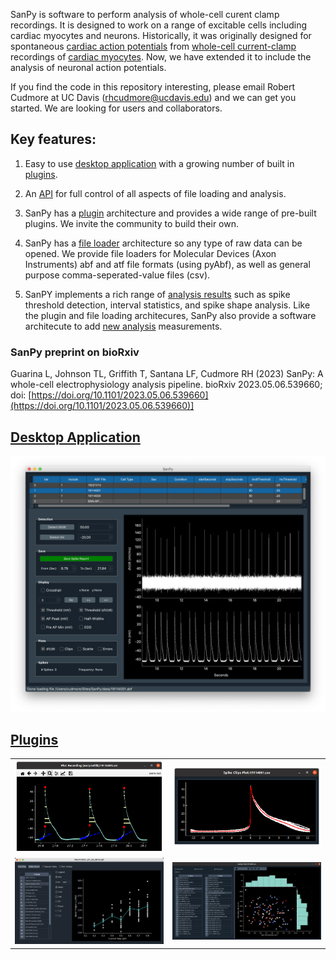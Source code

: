 SanPy is software to perform analysis of whole-cell curent clamp recordings. It is designed to work on a range of excitable cells including cardiac myocytes and neurons. Historically, it was originally designed for spontaneous [cardiac action potentials][cardiac action potential] from [whole-cell current-clamp][patch-clamp] recordings of [cardiac myocytes]. Now, we have extended it to include the analysis of neuronal action potentials.

If you find the code in this repository interesting, please email Robert Cudmore at UC Davis (rhcudmore@ucdavis.edu) and we can get you started. We are looking for users and collaborators.

## Key features:

1) Easy to use [desktop application](desktop-application) with a growing number of built in [plugins](plugins).

2) An [API](api/overview) for full control of all aspects of file loading and analysis.

3) SanPy has a [plugin](api/writing-a-plugin.md) architecture and provides a wide range of pre-built plugins. We invite the community to build their own.

4) SanPy has a [file loader](api/writing-a-file-loader.md) architecture so any type of raw data can be opened. We provide file loaders for Molecular Devices (Axon Instruments) abf and atf file formats (using pyAbf), as well as general purpose comma-seperated-value files (csv).

5) SanPY implements a rich range of [analysis results](methods/#analysis-results) such as spike threshold detection, interval statistics, and spike shape analysis. Like the plugin and file loading architecures, SanPy also provide a software architecute to add [new analysis](api/writing-new-analysis.md) measurements.

### SanPy preprint on bioRxiv

Guarina L, Johnson TL, Griffith T, Santana LF, Cudmore RH (2023) SanPy: A whole-cell electrophysiology analysis pipeline. bioRxiv 2023.05.06.539660; doi: [https://doi.org/10.1101/2023.05.06.539660](https://doi.org/10.1101/2023.05.06.539660)]

## [Desktop Application](desktop-application)

<IMG SRC="img/sanpy-pyqt-1.png" width=900>

## [Plugins](plugins)

<!-- <IMG SRC="img/plugins/scatter-plot.png" width=700> -->

<table>
<tr>
    <td>
    <IMG SRC="img/plugins/plot-recording.png" width=300>
    </td>
    <td>
    <IMG SRC="img/plugins/spike-clips.png" width=300>
    </td>
</tr>
<tr>
    <td>
    <IMG SRC="img/plugins/plot-fi.png" width=300>
    </td>
    <td>
    <IMG SRC="img/plugins/scatter-plot.png" width=300>
    </td>
</tr>
</table>

<!-- ### On the web -->

<!-- <IMG SRC="img/dash-june4.png" width=900 border=1> -->

<!--
## For anyone interested

SanPy is pronounced ['senpai']['senpai']
-->

[cardiac action potential]: https://en.wikipedia.org/wiki/Cardiac_action_potential
[cardiac myocytes]: https://en.wikipedia.org/wiki/Cardiac_muscle_cell
[patch-clamp]: https://en.wikipedia.org/wiki/Patch_clamp

['senpai']: https://en.wikipedia.org/wiki/Senpai_and_k%C5%8Dhai
